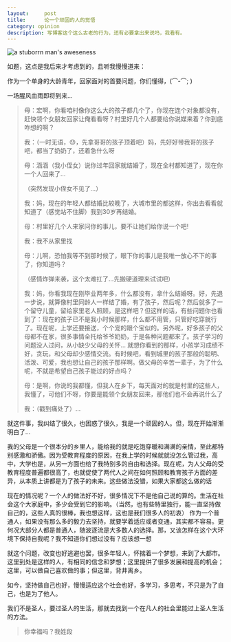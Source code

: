 ```yaml
---
layout:     post
title:      论一个顽固的人的觉悟
category: opinion
description: 写博客这个这么古老的行为，还有必要拿出来说吗，我看有。
---
```

<img data-layzr="/images/2015_10/aweseness.pic.jpg" alt="a stuborrn man's aweseness"/>

如题，这点是我后来才考虑到的，且听我慢慢道来：

作为一个单身的大龄青年，回家面对的首要问题，你们懂得，(⌒-⌒; )

一场腥风血雨即将到来...

> 母：宏啊，你看咱村像你这么大的孩子都几个了，你现在连个对象都没有，赶快领个女朋友回家让俺看看呀？村里好几个人都要给你说媒来着？你到底咋想的啊？
>
> 我：（一时无语，😓，先拿哥哥的孩子顶着吧）妈，先好好带我哥的孩子吧，都当了奶奶了，还着急什么呀
>
> 母：涵涵（我小侄女）说你过年回家就结婚了，现在全村都知道了，现在你一个人回来了...
>
> （突然发现小侄女不见了...）
>
> 我：妈，现在的年轻人都结婚比较晚了，大城市里的都这样，你出去看看就知道了（感觉站不住脚）我到30岁再结婚。
>
> 母：村里好几个人来家问你的事儿，要不让她们给你说一个吧!
>
> 我：我不从家里找
>
> 母：儿啊，恐怕我等不到那时候了，眼下你的事儿是我唯一放心不下的事了，你知道吗？
>
> （感情炸弹来袭，这个太难扛了...先搬硬道理来试试吧）
>
> 我：妈，你看我现在刚毕业两年多，什么都没有，拿什么结婚呀。好，先退一步说，就算像村里同龄人一样结了婚，有了孩子，然后呢？然后就多了一个留守儿童，留给家里老人照顾，是这样吧？但这样的话，有些问题你也看到了：现在的孩子已不是我小时候那样，什么都不用管，只管好吃穿就行了。现在呢，上学还要接送，个个宠的跟个宝似的。另外呢，好多孩子的父母都不在家，很多事情全托给爷爷奶奶，于是各种问题都来了。孩子学习的问题没人过问，从小缺少父母的关怀... 就想你看到的那样，小孩学习成绩不好，贪玩，和父母却少感情交流。有时候吧，看到城里的孩子那般的聪明、活泼、可爱，我也想让自己的孩子那样啊。做父母的辛苦一辈子，为了什么呢，不就是希望自己孩子能过的好点吗？
>
> 母：是啊，你说的我都懂，但我人在乡下，每天面对的就是村里的这些人，我懂了，可他们不呀，你要是能领个女朋友回来，那他们也不会再说什么了
>
> 我：（戳到痛处了）...


就这件事，我纠结了很久，也困惑了很久，我是一个顽固的人。但，现在开始渐渐明白了...


我的父母是一个很本分的乡里人，能给我的就是吃饱穿暖和满满的亲情，至此都特别感激和骄傲。因为受教育程度的原因，在我上学的时候就就没怎么管过我，高中，大学也是，从另一方面也给了我特别多的自由和选择。现在呢，为人父母的受教育程度普遍都很高了，也就促使了两代人之间在如何照顾和教育孩子方面的差异，从本质上讲都是为了孩子的未来。这些做法没错，如果大家都这么做的话

现在的情况呢？一个人的做法好不好，很多情况下不是他自己说的算的。生活在社会这个大家庭中，多少会受到它的影响。（当然，也有些特里独行，能一直坚持做自己的，这些人真的很棒，我也想这样，这也是我们很多人的初衷）
作为一个普通人，如果没有那么多的毅力去坚持，就要学着适应或者变通，其实都不容易。更何况大部分人都是普通人，随波逐流是大多数人的选择。那，又该怎样在这个大环境下保持自我呢？我不知道你们想过没有？应该想一想

就这个问题，改变也好逃避也罢，很多年轻人，怀揣着一个梦想，来到了大都市。这里到处是这样的人，有相同的信念和梦想；这里提供了很多发展和提高的机会；这里，可以做自己喜欢做的事；但这里，背井离乡。

如今，坚持做自己也好，慢慢适应这个社会也好，多学习，多思考，不只是为了自己，也是为了他人。

我们不是圣人，要过圣人的生活，那就去找到一个在凡人的社会里能过上圣人生活的方法。

> 你幸福吗？我姓段






